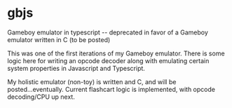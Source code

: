# gbjs
Gameboy emulator in typescript -- deprecated in favor of a Gameboy emulator written in C (to be posted)

This was one of the first iterations of my Gameboy emulator. There is some logic here for writing an opcode decoder along with emulating certain system properties in Javascript and Typescript.

My holistic emulator (non-toy) is written and C, and will be posted...eventually. Current flashcart logic is implemented, with opcode decoding/CPU up next.
